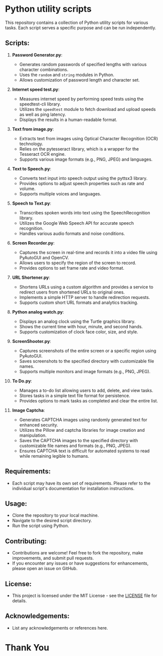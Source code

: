 # Python utility scripts

This repository contains a collection of Python utility scripts for various tasks. Each script serves a specific purpose and can be run independently.

## Scripts:

1. **Password Generator.py**:
   - Generates random passwords of specified lengths with various character combinations.
   - Uses the `random` and `string` modules in Python.
   - Allows customization of password length and character set.

2. **Internet speed test.py**:
   - Measures internet speed by performing speed tests using the speedtest-cli library.
   - Utilizes the `speedtest` module to fetch download and upload speeds as well as ping latency.
   - Displays the results in a human-readable format.

3. **Text from image.py**:
   - Extracts text from images using Optical Character Recognition (OCR) technology.
   - Relies on the pytesseract library, which is a wrapper for the Tesseract OCR engine.
   - Supports various image formats (e.g., PNG, JPEG) and languages.

4. **Text to Speech.py**:
   - Converts text input into speech output using the pyttsx3 library.
   - Provides options to adjust speech properties such as rate and volume.
   - Supports multiple voices and languages.

5. **Speech to Text.py**:
   - Transcribes spoken words into text using the SpeechRecognition library.
   - Utilizes the Google Web Speech API for accurate speech recognition.
   - Handles various audio formats and noise conditions.

6. **Screen Recorder.py**:
   - Captures the screen in real-time and records it into a video file using PyAutoGUI and OpenCV.
   - Allows users to specify the region of the screen to record.
   - Provides options to set frame rate and video format.

7. **URL Shortener.py**:
   - Shortens URLs using a custom algorithm and provides a service to redirect users from shortened URLs to original ones.
   - Implements a simple HTTP server to handle redirection requests.
   - Supports custom short URL formats and analytics tracking.

8. **Python analog watch.py**:
   - Displays an analog clock using the Turtle graphics library.
   - Shows the current time with hour, minute, and second hands.
   - Supports customization of clock face color, size, and style.

9. **ScreenShooter.py**:
   - Captures screenshots of the entire screen or a specific region using PyAutoGUI.
   - Saves screenshots to the specified directory with customizable file names.
   - Supports multiple monitors and image formats (e.g., PNG, JPEG).

10. **To Do.py**:
    - Manages a to-do list allowing users to add, delete, and view tasks.
    - Stores tasks in a simple text file format for persistence.
    - Provides options to mark tasks as completed and clear the entire list.

11. **Image Captcha**:

      - Generates CAPTCHA images using randomly generated text for enhanced security.
      - Utilizes the Pillow and captcha libraries for image creation and manipulation.
      - Saves the CAPTCHA images to the specified directory with customizable file names and formats (e.g., PNG, JPEG).
      - Ensures CAPTCHA text is difficult for automated systems to read while remaining legible to humans.

## Requirements:
- Each script may have its own set of requirements. Please refer to the individual script's documentation for installation instructions.

## Usage:
- Clone the repository to your local machine.
- Navigate to the desired script directory.
- Run the script using Python.

## Contributing:
- Contributions are welcome! Feel free to fork the repository, make improvements, and submit pull requests.
- If you encounter any issues or have suggestions for enhancements, please open an issue on GitHub.

## License:
- This project is licensed under the MIT License - see the [LICENSE](LICENSE) file for details.

## Acknowledgements:
- List any acknowledgements or references here.

# Thank You
